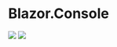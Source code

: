 # Blazor.Console

<img src="https://github.com/ardacetinkaya/Blazor.Console/blob/master/screenshots/1.png" >

<img src="https://github.com/ardacetinkaya/Blazor.Console/blob/master/screenshots/2.png" >

